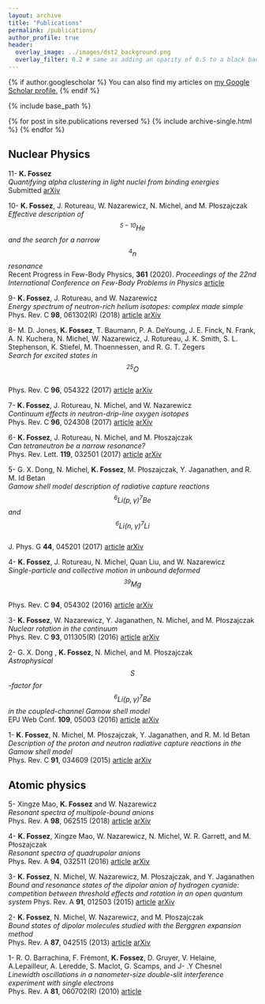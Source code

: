 ```yaml
---
layout: archive
title: "Publications"
permalink: /publications/
author_profile: true
header:
  overlay_image: ../images/dst2_background.png
  overlay_filter: 0.2 # same as adding an opacity of 0.5 to a black background
---
```


{% if author.googlescholar %}
  You can also find my articles on <u><a href="{{author.googlescholar}}">my Google Scholar profile</a>.</u>
{% endif %}

{% include base_path %}

{% for post in site.publications reversed %}
  {% include archive-single.html %}
{% endfor %}



## Nuclear Physics


11- **K. Fossez**  
  _Quantifying alpha clustering in light nuclei from binding energies_  
  Submitted [arXiv](https://arxiv.org/abs/2004.14896) 

10- **K. Fossez**, J. Rotureau, W. Nazarewicz, N. Michel, and M. P&#322;oszajczak  
  _Effective description of $${ {}^{5-10}\mathrm{He} }$$ and the search for a narrow $${ {}^{4}\text{n} }$$ resonance_  
  Recent Progress in Few-Body Physics, **361** (2020). _Proceedings of the 22nd International Conference on Few-Body Problems in Physics_ [article](https://doi.org/10.1007/978-3-030-32357-8_61) 

9- **K. Fossez**, J. Rotureau, and W. Nazarewicz  
  _Energy spectrum of neutron-rich helium isotopes: complex made simple_  
  Phys. Rev. C **98**, 061302(R) (2018) [article](https://doi.org/10.1103/PhysRevC.98.061302) [arXiv](https://arxiv.org/abs/1806.02936)

8- M. D. Jones, **K. Fossez**, T. Baumann, P. A. DeYoung, J. E. Finck, N. Frank, A. N. Kuchera, N. Michel, W. Nazarewicz, J. Rotureau, J. K. Smith, S. L. Stephenson, K. Stiefel, M. Thoennessen, and R. G. T. Zegers  
  _Search for excited states in $${ {}^{25}\mathrm{O} }$$_  
  Phys. Rev. C **96**, 054322 (2017) [article](https://doi.org/10.1103/PhysRevC.96.054322) [arXiv](https://arxiv.org/abs/1710.04706)

7- **K. Fossez**, J. Rotureau, N. Michel, and W. Nazarewicz  
  _Continuum effects in neutron-drip-line oxygen isotopes_  
  Phys. Rev. C **96**, 024308 (2017) [article](https://doi.org/10.1103/PhysRevC.96.024308) [arXiv](https://arxiv.org/abs/1704.03785)

6- **K. Fossez**, J. Rotureau, N. Michel, and M. P&#322;oszajczak  
  _Can tetraneutron be a narrow resonance?_  
  Phys. Rev. Lett. **119**, 032501 (2017) [article](https://doi.org/10.1103/PhysRevLett.119.032501) [arXiv](https://arxiv.org/abs/1612.01483)

5- G. X. Dong, N. Michel, **K. Fossez**, M. P&#322;oszajczak, Y. Jaganathen, and R. M. Id Betan  
  _Gamow shell model description of radiative capture reactions $${ {}^{6}\mathrm{Li} ( p , \gamma ) {}^{7}\mathrm{Be} }$$ and $${ {}^{6}\mathrm{Li} ( n , \gamma ) {}^{7}\mathrm{Li} }$$_  
  J. Phys. G **44**, 045201 (2017) [article](https://doi.org/10.1088/1361-6471/aa5f24) [arXiv](https://arxiv.org/abs/1601.06660)

4- **K. Fossez**, J. Rotureau, N. Michel, Quan Liu, and W. Nazarewicz  
  _Single-particle and collective motion in unbound deformed $${ {}^{39}\mathrm{Mg} }$$_  
  Phys. Rev. C **94**, 054302 (2016) [article](https://doi.org/10.1103/PhysRevC.94.054302) [arXiv](https://arxiv.org/abs/1607.08436)

3- **K. Fossez**, W. Nazarewicz, Y. Jaganathen, N. Michel, and M. P&#322;oszajczak  
  _Nuclear rotation in the continuum_  
  Phys. Rev. C **93**, 011305(R) (2016) [article](http://dx.doi.org/10.1103/PhysRevC.93.011305) [arXiv](https://arxiv.org/abs/1509.07841)

2- G. X. Dong , **K. Fossez**, N. Michel, and M. P&#322;oszajczak  
  _Astrophysical $${ S }$$-factor for $${ {}^{6}\mathrm{Li} ( p , \gamma ) {}^{7}\mathrm{Be} }$$ in the coupled-channel Gamow shell model_  
  EPJ Web Conf. **109**, 05003 (2016) [article](https://doi.org/10.1051/epjconf/201610905003) [arXiv](https://arxiv.org/abs/1510.00786)

1- **K. Fossez**, N. Michel, M. P&#322;oszajczak, Y. Jaganathen, and R. M. Id Betan  
  _Description of the proton and neutron radiative capture reactions in the Gamow shell model_  
  Phys. Rev. C **91**, 034609 (2015) [article](https://dx.doi.org/10.1103/PhysRevC.91.034609) [arXiv](https://arxiv.org/abs/1502.01631)



## Atomic physics

5- Xingze Mao, **K. Fossez** and W. Nazarewicz  
  _Resonant spectra of multipole-bound anions_  
  Phys. Rev. A **98**, 062515 (2018) [article](https://doi.org/10.1103/PhysRevA.98.062515) [arXiv](https://arxiv.org/abs/1810.02806)

4- **K. Fossez**, Xingze Mao, W. Nazarewicz, N. Michel, W. R. Garrett, and M. P&#322;oszajczak  
  _Resonant spectra of quadrupolar anions_  
  Phys. Rev. A **94**, 032511 (2016) [article](http://dx.doi.org/10.1103/PhysRevA.94.032511) [arXiv](https://arxiv.org/abs/1606.04764)

3- **K. Fossez**, N. Michel, W. Nazarewicz, M. P&#322;oszajczak, and Y. Jaganathen  
  _Bound and resonance states of the dipolar anion of hydrogen cyanide: competition between threshold effects and rotation in an open quantum system_
  Phys. Rev. A **91**, 012503 (2015) [article](https://dx.doi.org/10.1103/PhysRevA.91.012503) [arXiv](https://arxiv.org/abs/1410.6660)

2- **K. Fossez**, N. Michel, W. Nazarewicz, and M. P&#322;oszajczak  
  _Bound states of dipolar molecules studied with the Berggren expansion method_  
  Phys. Rev. A **87**, 042515 (2013) [article](https://dx.doi.org/10.1103/PhysRevA.87.042515) [arXiv](https://arxiv.org/abs/1303.1928)

1- R. O. Barrachina, F. Fr&#233;mont, **K. Fossez**, D. Gruyer, V. Helaine, A.Lepailleur, A. Leredde, S. Maclot, G. Scamps, and J- .Y Chesnel  
  _Linewidth oscillations in a nanometer-size double-slit interference experiment with single electrons_  
  Phys. Rev. A **81**, 060702(R) (2010) [article](https://dx.doi.org/10.1103/PhysRevA.81.060702)



